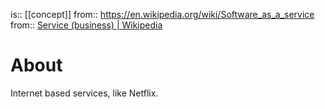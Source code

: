 is:: [[concept]]
from:: https://en.wikipedia.org/wiki/Software_as_a_service
from:: [Service (business) | Wikipedia](https://en.wikipedia.org/wiki/Service_(business))

# About
Internet based services, like Netflix.